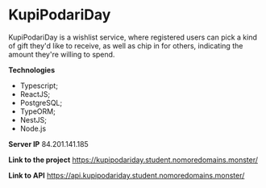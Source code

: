 # KupiPodariDay #

KupiPodariDay is a wishlist service, where registered users can pick a kind of gift they'd like to receive, as well as chip in for others, indicating the amount they're willing to spend.

**Technologies**

* Typescript;
* ReactJS;
* PostgreSQL; 
* TypeORM;
* NestJS;
* Node.js 

**Server IP** 
84.201.141.185

**Link to the project**
https://kupipodariday.student.nomoredomains.monster/

**Link to API**
https://api.kupipodariday.student.nomoredomains.monster/
